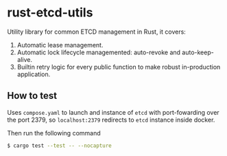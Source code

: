 # rust-etcd-utils


Utility library for common ETCD management in Rust, it covers:

1. Automatic lease management.
2. Automatic lock lifecycle managemented: auto-revoke and auto-keep-alive.
3. Builtin retry logic for every public function to make robust in-production application.


## How to test

Uses `compose.yaml` to launch and instance of `etcd` with port-fowarding over the port 2379, so `localhost:2379` redirects to `etcd` instance inside docker.

Then run the following command

```sh
$ cargo test --test -- --nocapture
```